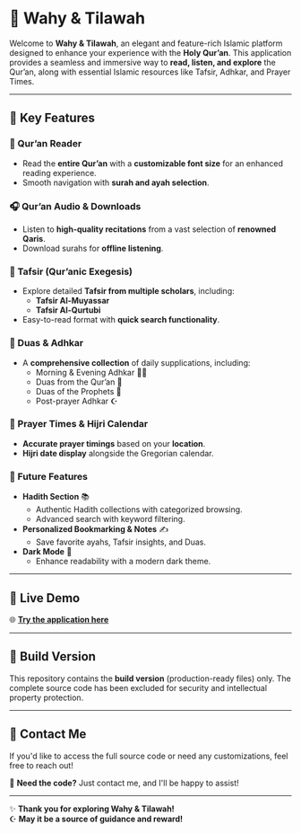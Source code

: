 # 📖 Wahy & Tilawah  

Welcome to **Wahy & Tilawah**, an elegant and feature-rich Islamic platform designed to enhance your experience with the **Holy Qur’an**. This application provides a seamless and immersive way to **read, listen, and explore** the Qur’an, along with essential Islamic resources like Tafsir, Adhkar, and Prayer Times.  

---

## 🌟 Key Features  

### 📜 Qur’an Reader  
- Read the **entire Qur’an** with a **customizable font size** for an enhanced reading experience.  
- Smooth navigation with **surah and ayah selection**.  

### 🎧 Qur’an Audio & Downloads  
- Listen to **high-quality recitations** from a vast selection of **renowned Qaris**.  
- Download surahs for **offline listening**.  

### 📖 Tafsir (Qur’anic Exegesis)  
- Explore detailed **Tafsir from multiple scholars**, including:  
  - **Tafsir Al-Muyassar**  
  - **Tafsir Al-Qurtubi**  
- Easy-to-read format with **quick search functionality**.  

### 🙏 Duas & Adhkar  
- A **comprehensive collection** of daily supplications, including:  
  - Morning & Evening Adhkar 🌅🌙  
  - Duas from the Qur’an 📖  
  - Duas of the Prophets 🕌  
  - Post-prayer Adhkar ☪️  

### 🕋 Prayer Times & Hijri Calendar  
- **Accurate prayer timings** based on your **location**.  
- **Hijri date display** alongside the Gregorian calendar.  

### 📜 Future Features  
- **Hadith Section** 📚  
  - Authentic Hadith collections with categorized browsing.  
  - Advanced search with keyword filtering.  
- **Personalized Bookmarking & Notes** ✍️  
  - Save favorite ayahs, Tafsir insights, and Duas.  
- **Dark Mode** 🌙  
  - Enhance readability with a modern dark theme.  

---

## 🚀 Live Demo  

🌐 **[Try the application here](https://mahmoudnazmy.github.io/Wahy-Tilawah/)**  

---

## 📂 Build Version  

This repository contains the **build version** (production-ready files) only. The complete source code has been excluded for security and intellectual property protection.  

---

## 🤝 Contact Me  

If you'd like to access the full source code or need any customizations, feel free to reach out!  

📧 **Need the code?** Just contact me, and I'll be happy to assist!  

---

✨ **Thank you for exploring Wahy & Tilawah!**  
☪️ **May it be a source of guidance and reward!**  
